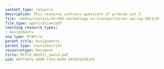 ```yaml
---
content_type: resource
description: This resource contains questions of problem set 3.
file: /media/courses/16-682-technology-in-transportation-spring-2011/d97fa4fedd90f3c4b56db876d1e58155_MIT16_682S11_ques3.pdf
file_type: application/pdf
learning_resource_types:
- Assignments
ocw_type: OCWFile
parent_title: Assignments
parent_type: CourseSection
resourcetype: Document
title: MIT16_682S11_ques3.pdf
uid: d97fa4fe-dd90-f3c4-b56d-b876d1e58155
---
```

